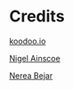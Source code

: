 # Credits
[koodoo.io](https://koodoo.io/)

[Nigel Ainscoe](https://github.com/nigelainscoe)

[Nerea Bejar]()
